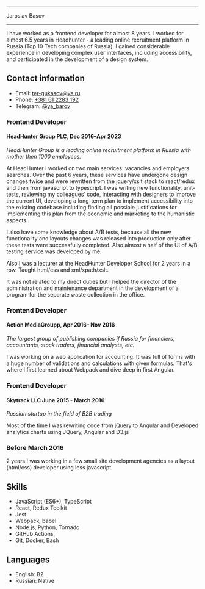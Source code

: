 ___
Jaroslav Basov
___

I have worked as a frontend developer for almost 8 years. I worked for almost 6.5 years in Headhunter - a leading online recruitment platform in Russia (Top 10 Tech companies of Russia). I gained considerable experience in developing complex user interfaces, including accessibility, and participated in the development of a design system. 

## Contact information

* Email: [ter-gukasov@ya.ru](mailto:ter-gukasov@ya.ru)
* Phone: [+381 61 2283 192](call:+381612283192) 
* Telegram: [@ya_barov](https://t.me/ya_barov)



### Frontend Developer
####  HeadHunter Group PLC, Dec 2016–Apr 2023
_HeadHunter Group is a leading online recruitment platform in Russia with mother then 1000 employees._

At HeadHunter I worked on two main services:  vacancies and employers searches. Over the past 6 years, these services have undergone design changes twice and were rewritten from the jquery/xslt stack to react/redux and then from javascript to typescript.
I was writing new functionality, unit-tests, reviewing my colleagues’ code, interacting with designers to improve the current UI, developing a long-term plan to implement accessibility into the existing codebase including finding all possible justifications for implementing this plan from the economic and marketing to the humanistic aspects. 

I also have some knowledge about A/B tests, because all the new functionality and layouts changes was released into production only after these tests were successfully completed. Also almost a half of the UI of A/B testing service was developed by me.

Also I was a lecturer at the HeadHunter Developer School for 2 years in a row. Taught html/css and xml/xpath/xslt. 

It was not related to my direct duties but I helped the director of the administration and maintenance department in the development of a program for the separate waste collection in the office.



### Frontend Developer
####  Action MediaGroupp, Apr 2016– Nov 2016
_The largest group of publishing companies if Russia for financiers, accountants, stock traders, financial analysts, etc._

I was working on a web application for accounting. It was full of forms with a huge number of validations and calculations with given formulas. That's where I first learned about  Webpack and dive deep in first Angular.



### Frontend Developer
#### Skytrack LLC June 2015 - March 2016
_Russian startup in the field of B2B trading_

Most of the time I was rewriting code from jQuery to Angular and Developed analytics charts using JQuery, Angular and  D3.js



### Before March 2016
2 years I was working in a few small site development agencies as a layout (html/css) developer using less javascript.


## Skills

* JavaScript (ES6+), TypeScript
* React, Redux Toolkit
* Jest
* Webpack, babel
* Node.js, Python, Tornado
* GitHub Actions,
* Git, Docker, Bash

## Languages

* English: B2 
* Russian: Native


